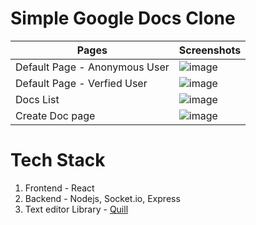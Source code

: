 # Simple Google Docs Clone

| Pages  | Screenshots |
| ------------- | ------------- |
| Default Page - Anonymous User | ![image](https://github.com/sonvir249/google-docs-clone/assets/28830195/90caff5e-f4cf-44c8-a769-33d20cac0d6b)  |
| Default Page - Verfied User  | ![image](https://github.com/sonvir249/google-docs-clone/assets/28830195/0c137d01-dffe-46a0-a936-7f6c4934a3bf)  |
| Docs List  | ![image](https://github.com/sonvir249/google-docs-clone/assets/28830195/3e04475d-4d2a-4529-ae76-75393f2549f8)  |
| Create Doc page  | ![image](https://github.com/sonvir249/google-docs-clone/assets/28830195/f35eefb7-5ab4-4d6d-ac6a-d061d122b7ac)  |


# Tech Stack
1. Frontend - React
2. Backend - Nodejs, Socket.io, Express
3. Text editor Library - [Quill](https://quilljs.com/)
